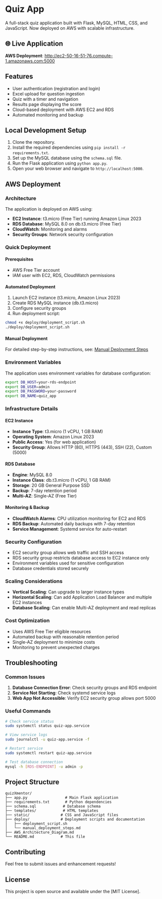 # Quiz App

A full-stack quiz application built with Flask, MySQL, HTML, CSS, and JavaScript. Now deployed on AWS with scalable infrastructure.

## 🌐 Live Application
**AWS Deployment**: http://ec2-50-16-51-76.compute-1.amazonaws.com:5000

## Features

- User authentication (registration and login)
- Excel upload for question ingestion
- Quiz with a timer and navigation
- Results page displaying the score
- Cloud-based deployment with AWS EC2 and RDS
- Automated monitoring and backup

## Local Development Setup

1. Clone the repository.
2. Install the required dependencies using `pip install -r requirements.txt`.
3. Set up the MySQL database using the `schema.sql` file.
4. Run the Flask application using `python app.py`.
5. Open your web browser and navigate to `http://localhost:5000`.

## AWS Deployment

### Architecture
The application is deployed on AWS using:
- **EC2 Instance**: t3.micro (Free Tier) running Amazon Linux 2023
- **RDS Database**: MySQL 8.0 on db.t3.micro (Free Tier)
- **CloudWatch**: Monitoring and alarms
- **Security Groups**: Network security configuration

### Quick Deployment

#### Prerequisites
- AWS Free Tier account
- IAM user with EC2, RDS, CloudWatch permissions

#### Automated Deployment
1. Launch EC2 instance (t3.micro, Amazon Linux 2023)
2. Create RDS MySQL instance (db.t3.micro)
3. Configure security groups
4. Run deployment script:
```bash
chmod +x deploy/deployment_script.sh
./deploy/deployment_script.sh
```

#### Manual Deployment
For detailed step-by-step instructions, see: [Manual Deployment Steps](deploy/manual_deployment_steps.md)

### Environment Variables
The application uses environment variables for database configuration:
```bash
export DB_HOST=your-rds-endpoint
export DB_USER=admin
export DB_PASSWORD=your-password
export DB_NAME=quiz_app
```

### Infrastructure Details

#### EC2 Instance
- **Instance Type**: t3.micro (1 vCPU, 1 GB RAM)
- **Operating System**: Amazon Linux 2023
- **Public Access**: Yes (for web application)
- **Security Group**: Allows HTTP (80), HTTPS (443), SSH (22), Custom (5000)

#### RDS Database
- **Engine**: MySQL 8.0
- **Instance Class**: db.t3.micro (1 vCPU, 1 GB RAM)
- **Storage**: 20 GB General Purpose SSD
- **Backup**: 7-day retention period
- **Multi-AZ**: Single-AZ (Free Tier)

#### Monitoring & Backup
- **CloudWatch Alarms**: CPU utilization monitoring for EC2 and RDS
- **RDS Backup**: Automated daily backups with 7-day retention
- **Service Management**: Systemd service for auto-restart

### Security Configuration
- EC2 security group allows web traffic and SSH access
- RDS security group restricts database access to EC2 instance only
- Environment variables used for sensitive configuration
- Database credentials stored securely

### Scaling Considerations
- **Vertical Scaling**: Can upgrade to larger instance types
- **Horizontal Scaling**: Can add Application Load Balancer and multiple EC2 instances
- **Database Scaling**: Can enable Multi-AZ deployment and read replicas

### Cost Optimization
- Uses AWS Free Tier eligible resources
- Automated backup with reasonable retention period
- Single-AZ deployment to minimize costs
- Monitoring to prevent unexpected charges

## Troubleshooting

### Common Issues
1. **Database Connection Error**: Check security groups and RDS endpoint
2. **Service Not Starting**: Check systemd service logs
3. **Web App Not Accessible**: Verify EC2 security group allows port 5000

### Useful Commands
```bash
# Check service status
sudo systemctl status quiz-app.service

# View service logs
sudo journalctl -u quiz-app.service -f

# Restart service
sudo systemctl restart quiz-app.service

# Test database connection
mysql -h [RDS-ENDPOINT] -u admin -p
```

## Project Structure
```
quizXmentor/
├── app.py                 # Main Flask application
├── requirements.txt       # Python dependencies
├── schema.sql            # Database schema
├── templates/            # HTML templates
├── static/              # CSS and JavaScript files
├── deploy/              # Deployment scripts and documentation
│   ├── deployment_script.sh
│   └── manual_deployment_steps.md
├── AWS_Architecture_Diagram.md
└── README.md            # This file
```

## Contributing
Feel free to submit issues and enhancement requests!

## License
This project is open source and available under the [MIT License].